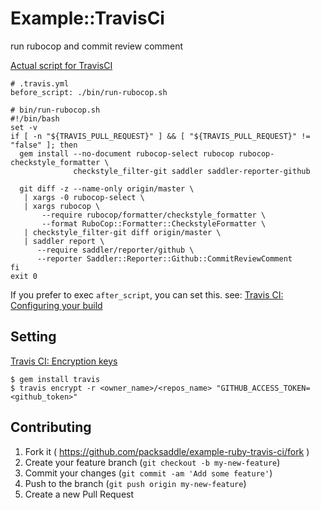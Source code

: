 # Example::TravisCi

run rubocop and commit review comment

[Actual script for TravisCI](./bin/run-rubocop.sh)

```
# .travis.yml
before_script: ./bin/run-rubocop.sh

# bin/run-rubocop.sh
#!/bin/bash
set -v
if [ -n "${TRAVIS_PULL_REQUEST}" ] && [ "${TRAVIS_PULL_REQUEST}" != "false" ]; then
  gem install --no-document rubocop-select rubocop rubocop-checkstyle_formatter \
              checkstyle_filter-git saddler saddler-reporter-github

  git diff -z --name-only origin/master \
   | xargs -0 rubocop-select \
   | xargs rubocop \
       --require rubocop/formatter/checkstyle_formatter \
       --format RuboCop::Formatter::CheckstyleFormatter \
   | checkstyle_filter-git diff origin/master \
   | saddler report \
      --require saddler/reporter/github \
      --reporter Saddler::Reporter::Github::CommitReviewComment
fi
exit 0
```

If you prefer to exec `after_script`, you can set this. see: [Travis CI: Configuring your build](http://docs.travis-ci.com/user/build-configuration/)

## Setting

[Travis CI: Encryption keys](http://docs.travis-ci.com/user/encryption-keys/)

```
$ gem install travis
$ travis encrypt -r <owner_name>/<repos_name> "GITHUB_ACCESS_TOKEN=<github_token>"
```

## Contributing

1. Fork it ( https://github.com/packsaddle/example-ruby-travis-ci/fork )
2. Create your feature branch (`git checkout -b my-new-feature`)
3. Commit your changes (`git commit -am 'Add some feature'`)
4. Push to the branch (`git push origin my-new-feature`)
5. Create a new Pull Request
